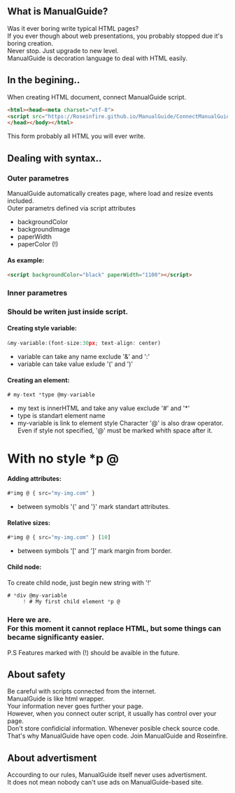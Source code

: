 ## What is ManualGuide?
Was it ever boring write typical HTML pages? <br>
If you ever though about web presentations, you probably stopped due it's boring creation. <br>
Never stop. Just upgrade to new level. <br> 
ManualGuide is decoration language to deal with HTML easily. <br>
  
## In the begining..
When creating HTML document, connect ManualGuide script.
```HTML
<html><head><meta charset="utf-8">
<script src="https://Roseinfire.github.io/ManualGuide/ConnectManualGuide.js"></script>
</head></body></html>
```
This form probably all HTML you will ever write.
  
## Dealing with syntax..
### Outer parametres
ManualGuide automatically creates page, where load and resize events included. <br>
Outer parametrs defined via script attributes
* backgroundColor
* backgroundImage
* paperWidth
* paperColor (!)
#### As example: 
```HTML
<script backgroundColor="black" paperWidth="1100"></script>
```
### Inner parametres
### Should be writen just inside script. <br>
#### Creating style variable:
```javascript
&my-variable:(font-size:30px; text-align: center)  
```
* variable can take any name exclude '&' and ':'
* variable can take value exlude '(' and ')'
#### Creating an element:
```javascript
# my-text *type @my-variable
```
* my text is innerHTML and take any value exclude '#' and '*'
* type is standart element name
* my-variable is link to element style
Character '@' is also draw operator.<br>
Even if style not specified, '@' must be marked whith space after it.
# With no style *p @ 
#### Adding attributes:
```javascript
#*img @ { src="my-img.com" } 
```
* between symobls '{' and '}' mark standart attributes.
#### Relative sizes:
```javascript
#*img @ { src="my-img.com" } [10]
```
* between symbols '[' and ']' mark margin from border.
#### Child node:
To create child node, just begin new string with '!'
```javascript
# *div @my-variable
     ! # My first child element *p @
```
### Here we are. <br> For this moment it cannot replace HTML, but some things can became significanty easier.
P.S 
Features marked with (!) should be avaible in the future.
## About safety
Be careful with scripts connected from the internet. <br>
ManualGuide is like html wrapper. <br>
Your information never goes further your page. <br>
However, when you connect outer script, it usually has control over your page. <br>
Don't store confidicial information. Whenever posible check source code. <br>
That's why ManualGuide have open code. Join ManualGuide and Roseinfire. <br>
  
## About advertisment
Accourding to our rules, ManualGuide itself never uses advertisment. <br>
It does not mean nobody can't use ads on ManualGuide-based site. <br>

   
